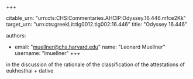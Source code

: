 +++


citable_urn: "urn:cts:CHS:Commentaries.AHCIP:Odyssey.16.446.mfce2Kk"
target_urn: "urn:cts:greekLit:tlg0012.tlg002:16.446"
title: "Odyssey 16.446"

authors:
- email: "muellner@chs.harvard.edu"
  name: "Leonard Muellner"
  username: "lmuellner"
+++

<p>in the discussion of the rationale of the classification of the attestations of eukhesthai + dative</p>